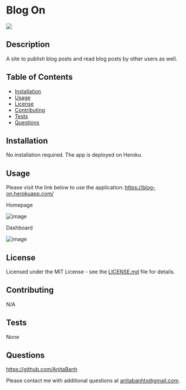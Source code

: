 # Blog On
![](https://img.shields.io/badge/license-MIT-green)

## Description
A site to publish blog posts and read blog posts by other users as well. 
 
## Table of Contents 

  - [Installation](##installation)
  - [Usage](#usage)
  - [License](#license)
  - [Contributing](#contributing)
  - [Tests](#tests)
  - [Questions](#questions)

## Installation
No installation required. The app is deployed on Heroku.

## Usage
Please visit the link below to use the application: 
   https://blog-on.herokuapp.com/
   
   Homepage
   
   ![image](https://user-images.githubusercontent.com/120350675/221468208-2204c83d-085a-483d-a827-d99f565a3da1.png)
   
   Dashboard
   
   ![image](https://user-images.githubusercontent.com/120350675/221471611-3c583d7a-2be2-4973-b34d-2938877eae83.png)



## License
Licensed under the MIT License - see the [LICENSE.md](https://github.com/AnitaBanh/Tech-Blog/blob/main/LICENSE) file for details.

## Contributing
N/A

## Tests
None

## Questions
<https://github.com/AnitaBanh>

Please contact me with additional questions at anitabanhtx@gmail.com.
  
